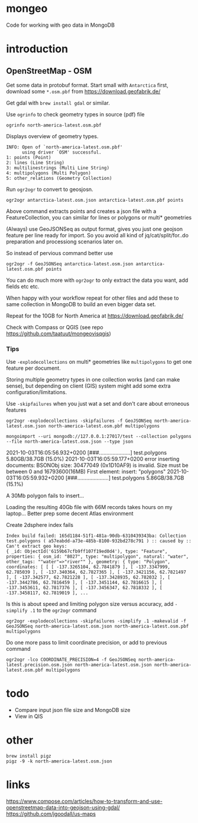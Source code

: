 # mongeo
Code for working with geo data in MongoDB

# introduction

## OpenStreetMap - OSM

Get some data in protobuf format. Start small with `Antarctica` first, download some `*.osm.pbf` from https://download.geofabrik.de/

Get gdal with `brew install gdal` or similar.

Use `ogrinfo` to check geometry types in source (pdf) file

`ogrinfo north-america-latest.osm.pbf`

Displays overview of geometry types.

```
INFO: Open of `north-america-latest.osm.pbf'
      using driver `OSM' successful.
1: points (Point)
2: lines (Line String)
3: multilinestrings (Multi Line String)
4: multipolygons (Multi Polygon)
5: other_relations (Geometry Collection)
```

Run `ogr2ogr` to convert to geosjosn.

`ogr2ogr antarctica-latest.osm.json antarctica-latest.osm.pbf points`

Above command extracts points and creates a json file with a FeatureCollection, you can similar for lines or polygons or multi* geometries

(Always) use GeoJSONSeq as output format, gives you just one geojson feature per line ready for import. So you avoid all kind of jq/cat/split/for..do preparation and processiong scenarios later on.

So instead of pervious command better use

`ogr2ogr -f GeoJSONSeq antarctica-latest.osm.json antarctica-latest.osm.pbf points`

You can do much more with `ogr2ogr` to only extract the data you want, add fields etc etc.

When happy with your workflow repeat for other files and add these to same collection in MongoDB to build an even bigger data set.

Repeat for the 10GB for North America at https://download.geofabrik.de/

Check with Compass or QGIS (see repo https://github.com/taatuut/mongeovisqgis)

### Tips

Use `-explodecollections` on multi* geometries like `multipolygons` to get one feature per document.

Storing multiple geometry types in one collection works (and can make sense), but depending on client (GIS) system might add some extra configuration/limitations.

Use `-skipfailures` when you just wat a set and don't care about erroneous features

`ogr2ogr -explodecollections -skipfailures -f GeoJSONSeq north-america-latest.osm.json north-america-latest.osm.pbf multipolygons`

`mongoimport --uri mongodb://127.0.0.1:27017/test --collection polygons --file north-america-latest.osm.json --type json`

2021-10-03T16:05:56.932+0200	[###.....................] test.polygons	5.80GB/38.7GB (15.0%)
2021-10-03T16:05:59.177+0200	error inserting documents: BSONObj size: 30477049 (0x1D10AF9) is invalid. Size must be between 0 and 16793600(16MB) First element: insert: "polygons"
2021-10-03T16:05:59.932+0200	[###.....................] test.polygons	5.86GB/38.7GB (15.1%)

A 30Mb polygon fails to insert...

Loading the resulting 40Gb file with 66M records takes hours on my laptop... Better prep some decent Atlas environment

Create 2dsphere index fails

```
Index build failed: 165d1184-51f1-481a-90db-6310439343ba: Collection test.polygons ( a57eabdd-a73e-485b-8100-932bd278c791 ) :: caused by :: Can't extract geo keys:
{ _id: ObjectId('6159b67cfb9ff107f19ed0d4'), type: "Feature", properties: { osm_id: "8027", type: "multipolygon", natural: "water", other_tags: ""water"=>"river"" }, geometry: { type: "Polygon", coordinates: [ [ [ -137.3265104, 62.7841879 ], [ -137.3347999, 62.785039 ], [ -137.340364, 62.7827365 ], [ -137.3421156, 62.7821497 ], [ -137.342577, 62.7821228 ], [ -137.3428935, 62.782032 ], [ -137.3442786, 62.7816459 ], [ -137.3451144, 62.7816615 ], [ -137.3453611, 62.7817376 ], [ -137.3456347, 62.7818332 ], [ -137.3458117, 62.7819019 ], ...
```

Is this is about speed and limiting polygon size versus accuracy, add `-simplify .1` to the `ogr2ogr` command

`ogr2ogr -explodecollections -skipfailures -simplify .1 -makevalid -f GeoJSONSeq north-america-latest.osm.json north-america-latest.osm.pbf multipolygons`

Do one more pass to limit coordinate precision, or add to previous command

`ogr2ogr -lco COORDINATE_PRECISION=4 -f GeoJSONSeq north-america-latest.precision.osm.json north-america-latest.osm.json north-america-latest.osm.pbf multipolygons`

# todo

* Compare input json file size and MongoDB size
* View in QIS

# other

```
brew install pigz
pigz -9 -k north-america-latest.osm.json
```

# links

https://www.compose.com/articles/how-to-transform-and-use-openstreetmap-data-into-geojson-using-gdal/
https://github.com/jgoodall/us-maps

